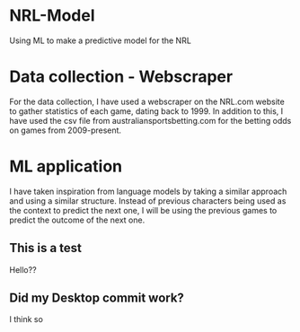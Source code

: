 # NRL-Model
Using ML to make a predictive model for the NRL

# Data collection - Webscraper
For the data collection, I have used a webscraper on the NRL.com website to gather statistics of each game, dating back to 1999. In addition to this, I have used the csv file from australiansportsbetting.com for the betting odds on games from 2009-present. 

# ML application
I have taken inspiration from language models by taking a similar approach and using a similar structure. Instead of previous characters being used as the context to predict the next one, I will be using the previous games to predict the outcome of the next one. 

## This is a test
Hello??

## Did my Desktop commit work?

I think so

